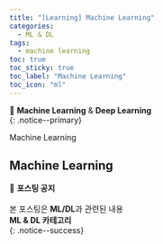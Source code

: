 ```yaml
---
title: "[Learning] Machine Learning"
categories:
  - ML & DL
tags:
  - machine learning
toc: true
toc_sticky: true
toc_label: "Machine Learning"
toc_icon: "ml"
---
```


📌 **Machine Learning** & **Deep Learning**<br>
{: .notice--primary}

Machine Learning<br>

## Machine Learning


🔔 **포스팅 공지** <br><br>
본 포스팅은 **ML/DL**과 관련된 내용<br>
**ML & DL 카테고리**<br>
{: .notice--success}
